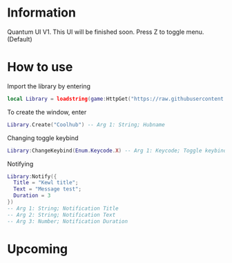 # Information
  Quantum UI V1. 
  This UI will be finished soon.
  Press Z to toggle menu. (Default)
# How to use
  Import the library by entering
  ```lua
local Library = loadstring(game:HttpGet("https://raw.githubusercontent.com/exdssnuiag/Quantum-UI/refs/heads/main/Hub_Code.lua"))()
```
  To create the window, enter
```lua
Library.Create("Coolhub") -- Arg 1: String; Hubname
```
  Changing toggle keybind
  ```lua
Library:ChangeKeybind(Enum.Keycode.X) -- Arg 1: Keycode; Toggle keybind
```
  Notifying
  ```lua
Library:Notify({
    Title = "Kewl title";
    Text = "Message test";
    Duration = 3
})
  -- Arg 1: String; Notification Title
  -- Arg 2: String; Notification Text
  -- Arg 3: Number; Notification Duration
```
# Upcoming
